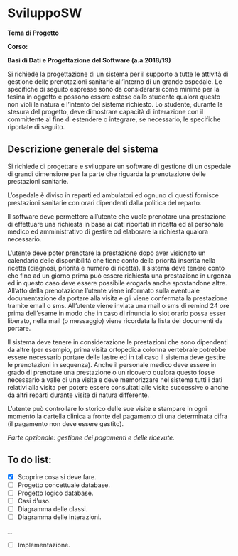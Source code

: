 # SviluppoSW 

**Tema di Progetto**

**Corso:**

**Basi di Dati e Progettazione del Software
(a.a 2018/19)**

Si richiede la progettazione di un sistema per il supporto a tutte le attività di gestione delle
prenotazioni sanitarie all’interno di un grande ospedale. Le specifiche di seguito espresse sono da
considerarsi come minime per la tesina in oggetto e possono essere estese dallo studente
qualora questo non violi la natura e l’intento del sistema richiesto. Lo studente, durante la stesura
del progetto, deve dimostrare capacità di interazione con il committente al fine di estendere o
integrare, se necessario, le specifiche riportate di seguito.
## Descrizione generale del sistema
Si richiede di progettare e sviluppare un software di gestione di un ospedale di grandi
dimensione per la parte che riguarda la prenotazione delle prestazioni sanitarie.

L’ospedale è diviso in reparti ed ambulatori ed ognuno di questi fornisce prestazioni sanitarie con
orari dipendenti dalla politica del reparto.

Il software deve permettere all’utente che vuole prenotare una prestazione di effettuare una
richiesta in base ai dati riportati in ricetta ed al personale medico ed amministrativo di gestire od
elaborare la richiesta qualora necessario.

L’utente deve poter prenotare la prestazione dopo aver visionato un calendario delle disponibilità
che tiene conto della priorità inserita nella ricetta (diagnosi, priorità e numero di ricetta). Il sistema
deve tenere conto che fino ad un giorno prima può essere richiesta una prestazione in urgenza ed
in questo caso deve essere possibile erogarla anche spostandone altre. All’atto della
prenotazione l’utente viene informato sulla eventuale documentazione da portare alla visita e gli
viene confermata la prestazione tramite email o sms. All’utente viene inviata una mail o sms di
remind 24 ore prima dell’esame in modo che in caso di rinuncia lo slot orario possa esser liberato,
nella mail (o messaggio) viene ricordata la lista dei documenti da portare.

Il sistema deve tenere in considerazione le prestazioni che sono dipendenti da altre (per esempio,
prima visita ortopedica colonna vertebrale potrebbe essere necessario portare delle lastre ed in
tal caso il sistema deve gestire le prenotazioni in sequenza). Anche il personale medico deve
essere in grado di prenotare una prestazione o un ricovero qualora questo fosse necessario a
valle di una visita e deve memorizzare nel sistema tutti i dati relativi alla visita per potere essere
consultati alle visite successive o anche da altri reparti durante visite di natura differente.

L’utente può controllare lo storico delle sue visite e stampare in ogni momento la cartella clinica a
fronte del pagamento di una determinata cifra (il pagamento non deve essere gestito).

_Parte opzionale: gestione dei pagamenti e delle ricevute._
## To do list:
- [x] Scoprire cosa si deve fare.
- [ ] Progetto concettuale database.
- [ ] Progetto logico database.
- [ ] Casi d'uso.
- [ ] Diagramma delle classi.
- [ ] Diagramma delle interazioni.

*...*
- [ ] Implementazione.
